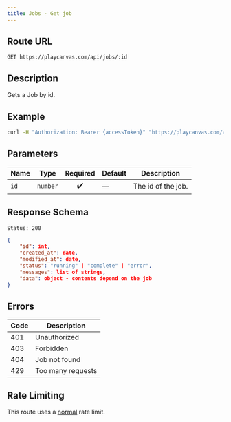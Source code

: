 ```yaml
---
title: Jobs - Get job
---
```


## Route URL

```none
GET https://playcanvas.com/api/jobs/:id
```

## Description

Gets a Job by id.

## Example

```bash
curl -H "Authorization: Bearer {accessToken}" "https://playcanvas.com/api/jobs/{id}"
```

## Parameters

| Name   | Type       | Required | Default | Description        |
| ------ | ---------- | :------: | ------- | ------------------ |
| `id`   | `number`   |   ✔️     |   —     | The id of the job. |

## Response Schema

```none
Status: 200
```

```json
{
    "id": int,
    "created_at": date,
    "modified_at": date,
    "status": "running" | "complete" | "error",
    "messages": list of strings,
    "data": object - contents depend on the job
}
```

## Errors

| Code | Description       |
| ---- | ----------------- |
| 401  | Unauthorized      |
| 403  | Forbidden         |
| 404  | Job not found     |
| 429  | Too many requests |

## Rate Limiting

This route uses a [normal][1] rate limit.

[1]: /user-manual/api#rate-limiting
